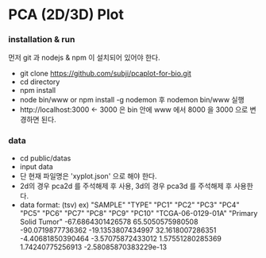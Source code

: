 # PCA (2D/3D) Plot
### installation & run

먼저 git 과 nodejs & npm 이 설치되어 있어야 한다.

- git clone https://github.com/subji/pcaplot-for-bio.git 
- cd directory
- npm install
- node bin/www or npm install -g nodemon 후 nodemon bin/www 실행
- http://localhost:3000 <- 3000 은 
	bin 안에 www 에서 8000 을 3000 으로 변경하면 된다.

### data
- cd public/datas
- input data
- 단 현재 파일명은 'xyplot.json' 으로 해야 한다.
- 2d의 경우 pca2d 를 주석해제 후 사용,
  3d의 경우 pca3d 를 주석해제 후 사용한다.
- data format: (tsv)
	ex) 
	"SAMPLE"	"TYPE"	"PC1"	"PC2"	"PC3"	"PC4"	"PC5"	"PC6"	"PC7"	"PC8"	"PC9"	"PC10"
"TCGA-06-0129-01A"	"Primary Solid Tumor"	-67.6864301426578	65.5050575980508	-90.0719877736362	-19.1353807434997	32.1618007286351	-4.40681850390464	-3.57075872433012	1.57551280285369	1.74240775256913	-2.58085870383229e-13

